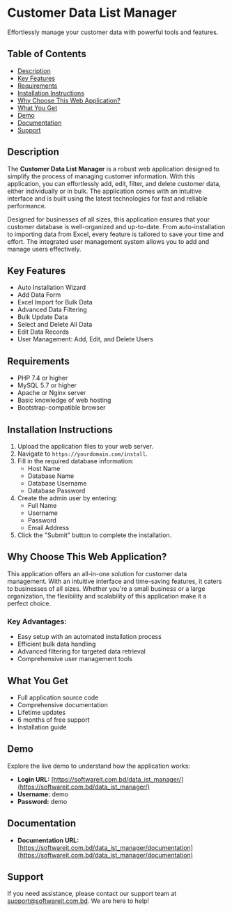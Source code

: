 # Customer Data List Manager

Effortlessly manage your customer data with powerful tools and features.

## Table of Contents

- [Description](#description)
- [Key Features](#key-features)
- [Requirements](#requirements)
- [Installation Instructions](#installation-instructions)
- [Why Choose This Web Application?](#why-choose-this-web-application)
- [What You Get](#what-you-get)
- [Demo](#demo)
- [Documentation](#documentation)
- [Support](#support)

## Description

The **Customer Data List Manager** is a robust web application designed to simplify the process of managing customer information. With this application, you can effortlessly add, edit, filter, and delete customer data, either individually or in bulk. The application comes with an intuitive interface and is built using the latest technologies for fast and reliable performance.

Designed for businesses of all sizes, this application ensures that your customer database is well-organized and up-to-date. From auto-installation to importing data from Excel, every feature is tailored to save your time and effort. The integrated user management system allows you to add and manage users effectively.

## Key Features

- Auto Installation Wizard
- Add Data Form
- Excel Import for Bulk Data
- Advanced Data Filtering
- Bulk Update Data
- Select and Delete All Data
- Edit Data Records
- User Management: Add, Edit, and Delete Users

## Requirements

- PHP 7.4 or higher
- MySQL 5.7 or higher
- Apache or Nginx server
- Basic knowledge of web hosting
- Bootstrap-compatible browser

## Installation Instructions

1. Upload the application files to your web server.
2. Navigate to `https://yourdomain.com/install`.
3. Fill in the required database information:
   - Host Name
   - Database Name
   - Database Username
   - Database Password
4. Create the admin user by entering:
   - Full Name
   - Username
   - Password
   - Email Address
5. Click the "Submit" button to complete the installation.

## Why Choose This Web Application?

This application offers an all-in-one solution for customer data management. With an intuitive interface and time-saving features, it caters to businesses of all sizes. Whether you're a small business or a large organization, the flexibility and scalability of this application make it a perfect choice.

### Key Advantages:

- Easy setup with an automated installation process
- Efficient bulk data handling
- Advanced filtering for targeted data retrieval
- Comprehensive user management tools

## What You Get

- Full application source code
- Comprehensive documentation
- Lifetime updates
- 6 months of free support
- Installation guide

## Demo

Explore the live demo to understand how the application works:

- **Login URL:** [https://softwareit.com.bd/data_ist_manager/](https://softwareit.com.bd/data_ist_manager/)
- **Username:** demo
- **Password:** demo

## Documentation

- **Documentation URL:** [https://softwareit.com.bd/data_ist_manager/documentation](https://softwareit.com.bd/data_ist_manager/documentation)

## Support

If you need assistance, please contact our support team at [support@softwareit.com.bd](mailto:support@softwareit.com.bd). We are here to help!


